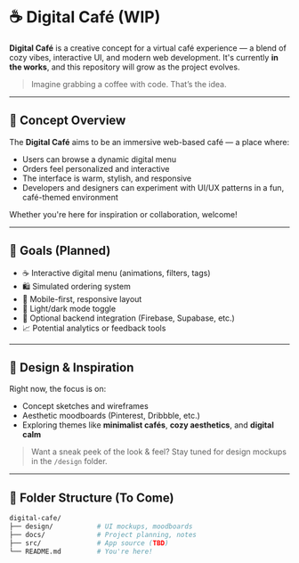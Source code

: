 # ☕ Digital Café (WIP)

**Digital Café** is a creative concept for a virtual café experience — a blend of cozy vibes, interactive UI, and modern web development. It's currently **in the works**, and this repository will grow as the project evolves.

> Imagine grabbing a coffee with code. That’s the idea.

---

## 📝 Concept Overview

The **Digital Café** aims to be an immersive web-based café — a place where:

- Users can browse a dynamic digital menu
- Orders feel personalized and interactive
- The interface is warm, stylish, and responsive
- Developers and designers can experiment with UI/UX patterns in a fun, café-themed environment

Whether you're here for inspiration or collaboration, welcome!

---

## 🎯 Goals (Planned)

- ☕ Interactive digital menu (animations, filters, tags)
- 🛍️ Simulated ordering system
- 📱 Mobile-first, responsive layout
- 🌙 Light/dark mode toggle
- 🔌 Optional backend integration (Firebase, Supabase, etc.)
- 📈 Potential analytics or feedback tools

---

## 📐 Design & Inspiration

Right now, the focus is on:

- Concept sketches and wireframes  
- Aesthetic moodboards (Pinterest, Dribbble, etc.)  
- Exploring themes like **minimalist cafés**, **cozy aesthetics**, and **digital calm**

> Want a sneak peek of the look & feel? Stay tuned for design mockups in the `/design` folder.

---

## 📂 Folder Structure (To Come)

```bash
digital-cafe/
├── design/           # UI mockups, moodboards
├── docs/             # Project planning, notes
├── src/              # App source (TBD)
└── README.md         # You're here!
